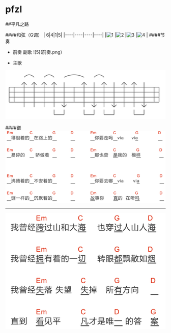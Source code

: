 # pfzl


##平凡之路



####和弦（G调）
| 6|4|1|5|
|----|----|----|----|
|![1](Em.png) |![2](C.png) |![3](G.png) |![4](D.png) |
####节奏
+ 前奏  副歌
 ![5](前奏.png）

+ 主歌

 ![6](节奏.png)





 
####谱
![7](1.png)






***

![8](2.png)

 
 
 



 
 


